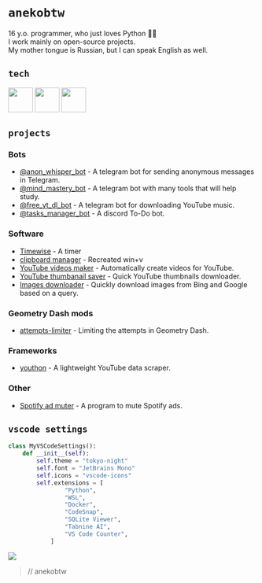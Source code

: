 # `anekobtw`
16 y.o. programmer, who just loves Python 🤷‍♂️\
I work mainly on open-source projects.\
My mother tongue is Russian, but I can speak English as well.

## `tech`
<img src="https://cdn.jsdelivr.net/gh/devicons/devicon@latest/icons/python/python-original.svg" width=50 height=50 /> <img src="https://cdn.jsdelivr.net/gh/devicons/devicon@latest/icons/git/git-original.svg" width=50 height=50 /> <img src="https://cdn.jsdelivr.net/gh/devicons/devicon@latest/icons/docker/docker-original.svg" width=50 height=50 />

## `projects`
### Bots
- [@anon_whisper_bot](https://github.com/anekobtw/anon_whisper_bot) - A telegram bot for sending anonymous messages in Telegram.
- [@mind_mastery_bot](https://github.com/anekobtw/mind-mastery) - A telegram bot with many tools that will help study.
- [@free_yt_dl_bot](https://github.com/anekobtw/youtube-dl-bot) - A telegram bot for downloading YouTube music.
- [@tasks_manager_bot](https://github.com/anekobtw/tasks_manager_bot) - A discord To-Do bot.

### Software
- [Timewise](https://github.com/anekobtw/timewise) - A timer
- [clipboard manager](https://github.com/anekobtw/clipboard-manager) - Recreated win+v
- [YouTube videos maker](https://github.com/anekobtw/yt-videos-maker) - Automatically create videos for YouTube.
- [YouTube thumbanail saver](https://github.com/anekobtw/youtube-thumbnail-saver) - Quick YouTube thumbnails downloader.
- [Images downloader](https://github.com/anekobtw/images-downloader) - Quickly download images from Bing and Google based on a query.

### Geometry Dash mods
- [attempts-limiter](https://github.com/anekobtw/attempts-limiter) - Limiting the attempts in Geometry Dash.
### Frameworks
- [youthon](https://github.com/anekobtw/youthon) - A lightweight YouTube data scraper.

### Other
- [Spotify ad muter](https://github.com/anekobtw/ad-muter-spotify) - A program to mute Spotify ads.

## `vscode settings`
```python
class MyVSCodeSettings():
    def __init__(self):
        self.theme = "tokyo-night"
        self.font = "JetBrains Mono"
        self.icons = "vscode-icons"
        self.extensions = [
                "Python",
                "WSL",
                "Docker",
                "CodeSnap",
                "SQLite Viewer",
                "Tabnine AI",
                "VS Code Counter",
            ]
```

![](https://komarev.com/ghpvc/?username=anekobtw&label=Profile%20views&color=2d6ecf&style=flat)
> // anekobtw
